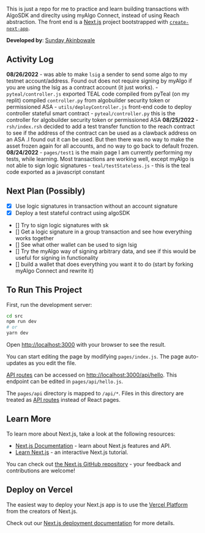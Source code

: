 This is just a repo for me to practice and learn building transactions with AlgoSDK and direclty using myAlgo Connect, instead of using Reach abstraction. The front end is a [Next.js](https://nextjs.org/) project bootstrapped with [`create-next-app`](https://github.com/vercel/next.js/tree/canary/packages/create-next-app).

**Developed by**: [Sunday Akinbowale](https://github.com/asolpshinning)

## Activity Log
**08/26/2022** 
    - was able to make `lsig` a sender to send some algo to my testnet account/address. Found out does not require signing by myAlgo if you are using the lsig as a contract account (it just works). 
    - `pyteal/controller.js` exported TEAL code compiled from pyTeal (on my replit) compiled `controller.py` from algobuilder security token or permissioned ASA
    - `utils/deployController.js` front-end code to deploy controller stateful smart contract
    - `pyteal/controller.py` this is the controller for algobuilder security token or permissioned ASA
**08/25/2022** 
    - `rsh/index.rsh` decided to add a test transfer function to the reach contract to see if the address of the contract can be used as a clawback address on an ASA .I found out it can be used. But then there was no way to make the asset frozen again for all accounts, and no way to go back to default frozen. 
**08/24/2022** 
    - `pages/test1` is the main page I am currently performing my tests, while learning. Most transactions are working well, except myAlgo is not able to sign logic signatures
    - `teal/testStateless.js` - this is the teal code exported as a javascript constant


## Next Plan (Possibly)

- [X] Use logic signatures in transaction without an account signature
- [X] Deploy a test stateful contract using algoSDK
- [] Try to sign logic signatures with sk
- [] Get a logic signature in a group transaction and see how everything works together
- [] See what other wallet can be used to sign lsig
- [] Try the myAlgo way of signing arbitrary data, and see if this would be useful for signing in functionality
- [] build a wallet that does everything you want it to do (start by forking myAlgo Connect and rewrite it)


## To Run This Project

First, run the development server:

```bash
cd src
npm run dev
# or
yarn dev
```

Open [http://localhost:3000](http://localhost:3000) with your browser to see the result.

You can start editing the page by modifying `pages/index.js`. The page auto-updates as you edit the file.

[API routes](https://nextjs.org/docs/api-routes/introduction) can be accessed on [http://localhost:3000/api/hello](http://localhost:3000/api/hello). This endpoint can be edited in `pages/api/hello.js`.

The `pages/api` directory is mapped to `/api/*`. Files in this directory are treated as [API routes](https://nextjs.org/docs/api-routes/introduction) instead of React pages.

## Learn More

To learn more about Next.js, take a look at the following resources:

- [Next.js Documentation](https://nextjs.org/docs) - learn about Next.js features and API.
- [Learn Next.js](https://nextjs.org/learn) - an interactive Next.js tutorial.

You can check out [the Next.js GitHub repository](https://github.com/vercel/next.js/) - your feedback and contributions are welcome!

## Deploy on Vercel

The easiest way to deploy your Next.js app is to use the [Vercel Platform](https://vercel.com/new?utm_medium=default-template&filter=next.js&utm_source=create-next-app&utm_campaign=create-next-app-readme) from the creators of Next.js.

Check out our [Next.js deployment documentation](https://nextjs.org/docs/deployment) for more details.
